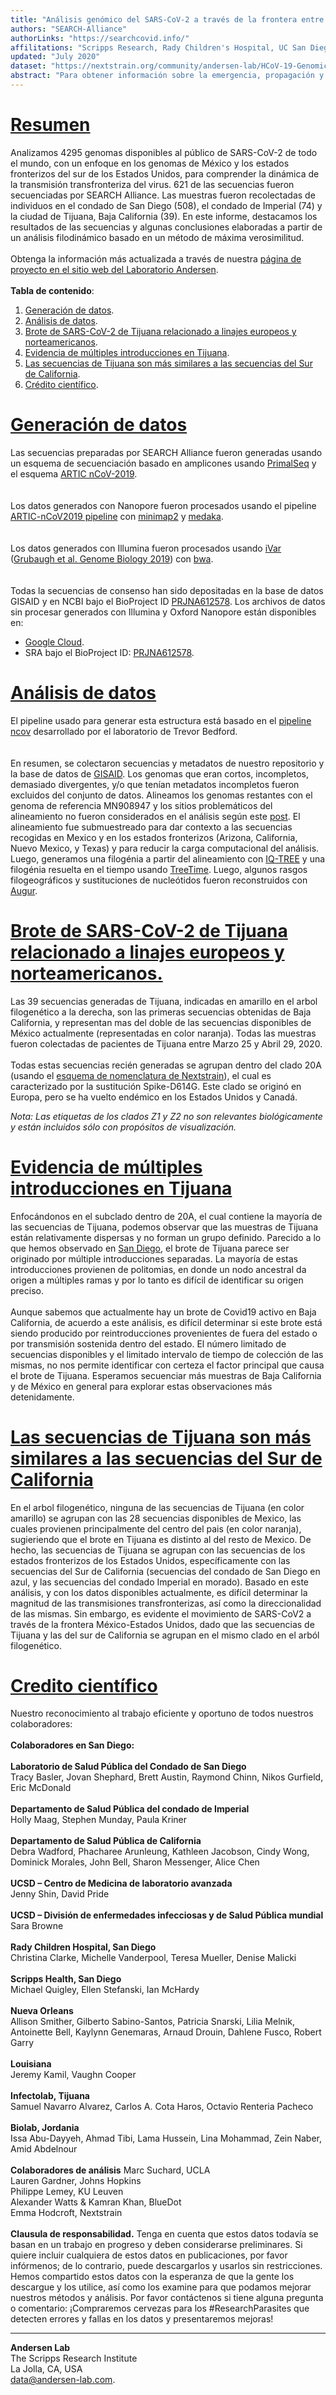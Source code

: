 ```yaml
---
title: "Análisis genómico del SARS-CoV-2 a través de la frontera entre Estados Unidos y México"
authors: "SEARCH-Alliance"
authorLinks: "https://searchcovid.info/"
affilitations: "Scripps Research, Rady Children's Hospital, UC San Diego"
updated: "July 2020"
dataset: "https://nextstrain.org/community/andersen-lab/HCoV-19-Genomics-Nextstrain/hCoV-19/mexicoborder"
abstract: "Para obtener información sobre la emergencia, propagación y transmisión de COVID-19 en nuestra comunidad, SEARCH Alliance está trabajando con un gran número de colaboradores para secuenciar muestras de SARS-CoV-2 de pacientes infectados."
---
```


# [Resumen](https://nextstrain.org/community/andersen-lab/HCoV-19-Genomics-Nextstrain/hCoV-19/mexicoborder?c=region&d=tree&legend=open&onlyPanels&p=full&sidebar=closed)
Analizamos 4295 genomas disponibles al público de SARS-CoV-2 de todo el mundo, con un enfoque en los genomas de México y los estados fronterizos del sur de los Estados Unidos, para comprender la dinámica de la transmisión transfronteriza del virus. 621 de las secuencias fueron secuenciadas por SEARCH Alliance. Las muestras fueron recolectadas de individuos en el condado de San Diego (508), el condado de Imperial (74) y la ciudad de Tijuana, Baja California (39). En este informe, destacamos los resultados de las secuencias y algunas conclusiones elaboradas a partir de un análisis filodinámico basado en un método de máxima verosimilitud.
<br><br>
Obtenga la información más actualizada a través de nuestra [página de proyecto en el sitio web del Laboratorio Andersen](https://andersen-lab.com/secrets/data/hcov-19-genomics/).
<br><br>
**Tabla de contenido**:  
1. [Generación de datos](https://nextstrain.org/community/narratives/andersen-lab/HCoV-19-Genomics-Nextstrain/mexicoborder/2020-07-31/es?n=2).
2. [Análisis de datos](https://nextstrain.org/community/narratives/andersen-lab/HCoV-19-Genomics-Nextstrain/mexicoborder/2020-07-31/es?n=3).
3. [Brote de SARS-CoV-2 de Tijuana relacionado a linajes europeos y norteamericanos](https://nextstrain.org/community/narratives/andersen-lab/HCoV-19-Genomics-Nextstrain/mexicoborder/2020-07-31/es?n=4).
4. [Evidencia de múltiples introducciones en Tijuana](https://nextstrain.org/community/narratives/andersen-lab/HCoV-19-Genomics-Nextstrain/mexicoborder/2020-07-31/es?n=5).
5. [Las secuencias de Tijuana son más similares a las secuencias del Sur de California](https://nextstrain.org/community/narratives/andersen-lab/HCoV-19-Genomics-Nextstrain/mexicoborder/2020-07-31/es?n=6).
6. [Crédito científico](https://nextstrain.org/community/narratives/andersen-lab/HCoV-19-Genomics-Nextstrain/mexicoborder/2020-07-31/es?n=7).


# [Generación de datos](https://nextstrain.org/community/andersen-lab/HCoV-19-Genomics-Nextstrain/hCoV-19/mexicoborder?c=search&d=map&f_search=Baja%20California,Imperial,Mexico,New%20Mexico,San%20Diego,Texas,Arizona&m=div&p=full&r=division&transmissions=hide&legend=open&onlyPanels&p=full&sidebar=closed)
Las secuencias preparadas por SEARCH Alliance fueron generadas usando un esquema de secuenciación basado en amplicones usando  [PrimalSeq](https://www.nature.com/articles/nprot.2017.066) y el esquema [ARTIC nCoV-2019](https://github.com/artic-network/artic-ncov2019/tree/master/primer_schemes/nCoV-2019).  
<br><br>
Los datos generados con Nanopore fueron procesados usando el pipeline [ARTIC-nCoV2019 pipeline](https://github.com/artic-network/artic-ncov2019) con [minimap2](https://github.com/lh3/minimap2) y [medaka](https://github.com/nanoporetech/medaka).  
<br><br>
Los datos generados con Illumina fueron procesados usando [iVar](https://github.com/andersen-lab/ivar) ([Grubaugh et al. Genome Biology 2019](https://genomebiology.biomedcentral.com/articles/10.1186/s13059-018-1618-7)) con [bwa](https://github.com/lh3/bwa).  
<br><br>
Todas la secuencias de consenso han sido depositadas en la base de datos GISAID y en NCBI bajo el BioProject ID [PRJNA612578](https://www.ncbi.nlm.nih.gov/bioproject/612578). Los archivos de datos sin procesar generados con Illumina y Oxford Nanopore están disponibles en:  
* [Google Cloud](https://console.cloud.google.com/storage/browser/andersen-lab_hcov-19-genomics).  
* SRA bajo el BioProject ID: [PRJNA612578](https://www.ncbi.nlm.nih.gov/bioproject/612578).  


# [Análisis de datos](https://nextstrain.org/community/andersen-lab/HCoV-19-Genomics-Nextstrain/hCoV-19/mexicoborder?c=search&d=map&f_search=Baja%20California,Imperial,Mexico,New%20Mexico,San%20Diego,Texas,Arizona&m=div&p=full&r=division&transmissions=hide&legend=open&onlyPanels&p=full&sidebar=closed)
El pipeline usado para generar esta estructura está basado en el [pipeline ncov](https://github.com/nextstrain/ncov) desarrollado por el laboratorio de Trevor Bedford.  
<br><br>
En resumen, se colectaron  secuencias y metadatos de nuestro repositorio y la base de datos de [GISAID](https://gisaid.org/). Los genomas que eran cortos, incompletos, demasiado divergentes, y/o que tenían metadatos incompletos fueron excluidos del conjunto de datos. Alineamos los genomas restantes con el genoma de referencia MN908947 y los sitios problemáticos del alineamiento no fueron considerados en el análisis según este [post](https://virological.org/t/issues-with-sars-cov-2-sequencing-data/473). El alineamiento fue submuestreado para dar contexto a las secuencias recogidas en Mexico y en los estados fronterizos (Arizona, California, Nuevo Mexico, y Texas) y para reducir la carga computacional del análisis. Luego, generamos una filogénia a partir del alineamiento con [IQ-TREE](http://www.iqtree.org/) y una filogénia resuelta en el tiempo usando [TreeTime](https://github.com/neherlab/treetime). Luego, algunos rasgos filogeográficos y sustituciones de nucleótidos fueron reconstruidos con [Augur](https://github.com/nextstrain/augur).


# [Brote de SARS-CoV-2 de Tijuana relacionado a linajes europeos y norteamericanos.](https://nextstrain.org/community/andersen-lab/HCoV-19-Genomics-Nextstrain/hCoV-19/mexicoborder?branchLabel=clade&d=tree&f_search=Baja%20California,Mexico&p=full&legend=closed&onlyPanels&sidebar=closed&c=search)
Las 39 secuencias generadas de Tijuana, indicadas en amarillo en el arbol filogenético a la derecha, son las primeras secuencias obtenidas de Baja California, y representan mas del doble de las secuencias disponibles de México actualmente (representadas en color naranja). Todas las muestras fueron colectadas de pacientes de Tijuana entre Marzo 25 y Abril 29, 2020. 
<br><br>
Todas estas secuencias recién generadas se agrupan dentro del clado 20A (usando el [esquema de nomenclatura de Nextstrain](https://virological.org/t/year-letter-genetic-clade-naming-for-sars-cov-2-on-nextstrain-org/498)), el cual es caracterizado por la sustitución Spike-D614G. Este clado se originó en Europa, pero se ha vuelto endémico en los Estados Unidos y Canadá.

*Nota: Las etiquetas de los clados Z1 y Z2 no son relevantes biológicamente y están incluidos sólo con propósitos de visualización.*


# [Evidencia de múltiples introducciones en Tijuana](https://nextstrain.org/community/andersen-lab/HCoV-19-Genomics-Nextstrain/hCoV-19/mexicoborder?branchLabel=clade&c=search&d=tree&f_search=Baja%20California&label=clade:Z2&m=div&onlyPanels&p=full&sidebar=closed)
Enfocándonos en el subclado dentro de 20A, el cual contiene la mayoría de las secuencias de Tijuana, podemos observar que las muestras de Tijuana están relativamente dispersas y no forman un grupo definido. Parecido a lo que hemos observado en [San Diego](https://nextstrain.org/community/narratives/andersen-lab/HCoV-19-Genomics-Nextstrain?n=4), el brote de Tijuana parece ser originado por múltiple introducciones separadas. La mayoría de estas introducciones provienen de politomias, en donde un nodo ancestral da origen a múltiples ramas y por lo tanto es difícil de identificar su origen preciso. 
<br><br>
Aunque sabemos que actualmente hay un brote de Covid19 activo en Baja California, de acuerdo a este análisis, es difícil determinar si este brote está siendo producido por reintroducciones provenientes de fuera del estado o por transmisión sostenida dentro del estado.  El número limitado de secuencias disponibles y el limitado intervalo de tiempo de colección de las mismas, no nos permite identificar con certeza el factor principal que causa el brote de Tijuana. Esperamos secuenciar más muestras de Baja California y de México en general para explorar estas observaciones más detenidamente.


# [Las secuencias de Tijuana son más similares a las secuencias del Sur de California](https://nextstrain.org/community/andersen-lab/HCoV-19-Genomics-Nextstrain/hCoV-19/mexicoborder?c=search&d=tree&f_search=Arizona,Baja%20California,California,Imperial,Mexico,New%20Mexico,San%20Diego,Texas&legend=open&label=clade:20A&p=full&onlyPanels&sidebar=closed)
En el arbol filogenético, ninguna de las secuencias de Tijuana (en color amarillo) se agrupan con las 28 secuencias disponibles de Mexico, las cuales provienen principalmente del centro del pais (en color naranja), sugieriendo que el brote en Tijuana es distinto al del resto de Mexico. De hecho, las secuencias de Tijuana se agrupan con las secuencias de los estados fronterizos de los Estados Unidos, específicamente con las secuencias del Sur de California (secuencias del condado de San Diego en azul, y las secuencias del condado Imperial en morado).  Basado en este análisis, y con los datos disponibles actualmente, es difícil determinar la magnitud de las transmisiones transfronterizas, así como la direccionalidad de las mismas. Sin embargo, es evidente el movimiento de SARS-CoV2 a través de la frontera México-Estados Unidos, dado que las secuencias de Tijuana y las del sur de California se agrupan en el mismo clado en el arból filogenético.


# [Credito científico](https://nextstrain.org/community/andersen-lab/HCoV-19-Genomics-Nextstrain/hCoV-19/mexicoborder?c=region&d=map&label=clade:Z1&legend=closed&onlyPanels&p=full&sidebar=closed)

Nuestro reconocimiento al trabajo eficiente y oportuno de todos nuestros colaboradores:
<br><br>
**Colaboradores en San Diego:**
<br><br>
**Laboratorio de Salud Pública del Condado de San Diego**<br>
Tracy Basler, Jovan Shephard, Brett Austin, Raymond Chinn, Nikos Gurfield, Eric McDonald
<br><br>
**Departamento de Salud Pública del condado de Imperial**<br>
Holly Maag, Stephen Munday, Paula Kriner
<br><br>
**Departamento de Salud Pública de California**<br>
Debra Wadford, Phacharee Arunleung, Kathleen Jacobson, Cindy Wong, Dominick Morales, John Bell, Sharon Messenger, Alice Chen
<br><br>
**UCSD – Centro de Medicina de laboratorio avanzada**<br>
Jenny Shin, David Pride
<br><br>
**UCSD – División de enfermedades infecciosas y de Salud Pública mundial**<br>
Sara Browne
<br><br>
**Rady Children Hospital, San Diego**<br>
Christina Clarke, Michelle Vanderpool, Teresa Mueller, Denise Malicki
<br><br>
**Scripps Health, San Diego**<br>
Michael Quigley, Ellen Stefanski, Ian McHardy
<br><br>
**Nueva Orleans**<br>
Allison Smither, Gilberto Sabino-Santos, Patricia Snarski, Lilia Melnik, Antoinette Bell, Kaylynn Genemaras, Arnaud Drouin, Dahlene Fusco, Robert Garry
<br><br>
**Louisiana**<br>
Jeremy Kamil, Vaughn Cooper
<br><br>
**Infectolab, Tijuana**<br>
Samuel Navarro Alvarez, Carlos A. Cota Haros, Octavio Renteria Pacheco
<br><br>
**Biolab, Jordania**<br>
Issa Abu-Dayyeh, Ahmad Tibi, Lama Hussein, Lina Mohammad, Zein Naber, Amid Abdelnour
<br><br>
**Colaboradores de análisis**
Marc Suchard, UCLA
<br>
Lauren Gardner, Johns Hopkins
<br>
Philippe Lemey, KU Leuven
<br>
Alexander Watts & Kamran Khan, BlueDot
<br>
Emma Hodcroft, Nextstrain
<br><br>
**Clausula de responsabilidad.** Tenga en cuenta que estos datos todavía se basan en un trabajo en progreso y deben considerarse preliminares. Si quiere incluir cualquiera de estos datos en publicaciones, por favor infórmenos; de lo contrario, puede descargarlos y usarlos sin restricciones. Hemos compartido estos datos con la esperanza de que la gente los descargue y los utilice, así como los examine para que podamos mejorar nuestros métodos y análisis. Por favor contáctenos si tiene alguna pregunta o comentario: ¡Compraremos cervezas para los #ResearchParasites que detecten errores y fallas en los datos y presentaremos mejoras!


---
**Andersen Lab**  
The Scripps Research Institute  
La Jolla, CA, USA  
[data@andersen-lab.com](mailto:data@andersen-lab.com).
